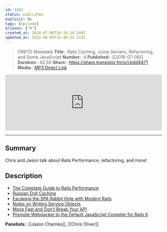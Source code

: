 ```yaml
---
id: 3202
status: published
explicit: No
tags: [episode]
aliases: ["4"]
created_at: 2018-07-06T18:18:14.540Z
updated_at: 2022-04-05T14:49:33.215Z
---
```


> [!INFO] Metadata
> **Title**:: Rails Caching, Jump Servers, Refactoring, and Some JavaScript
> **Number**:: 4
> **Published**:: [[2018-07-06]]
> **Duration**:: 42:50
> **Share**:: <https://share.transistor.fm/s/cbdd4471>
> **Media**:: [MP3 Direct Link](https://dts.podtrac.com/redirect.mp3/media.transistor.fm/cbdd4471/cbdd4471.mp3)

<iframe width="100%" height="180" frameborder="no" scrolling="no" seamless src="https://share.transistor.fm/e/cbdd4471/dark"></iframe>

---

## Summary

Chris and Jason talk about Rails Performance, refactoring, and more!

## Description

- [The Complete Guide to Rails Performance](https://www.railsspeed.com)
- [Russian Doll Caching](http://edgeguides.rubyonrails.org/caching_with_rails.html)
- [Escaping the SPA Rabbit Hole with Modern Rails](https://rubyweekly.com/link/49462/9a138aac0d)
- [Notes on Writing Service Objects](https://rubyweekly.com/link/49456/9a138aac0d)
- [Move Fast and Don't Break Your API](http://amberonrails.com/move-fast-dont-break-your-api/)
- [Promote Webpacker to the Default JavaScript Compiler for Rails 6](https://rubyweekly.com/link/49472/9a138aac0d)

**Panelists**:: [[Jason Charnes]], [[Chris Oliver]]
